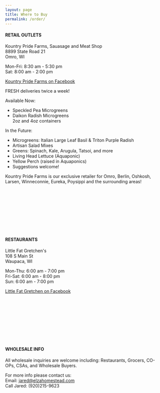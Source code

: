 ```yaml
---
layout: page
title: Where to Buy
permalink: /order/
---
```

#### RETAIL OUTLETS

Kountry Pride Farms, Sauasage and Meat Shop  
8899 State Road 21  
Omro, WI  

Mon-Fri:	8:30 am - 5:30 pm  
Sat:	8:00 am - 2:00 pm  

[Kountry Pride Farms on Facebook](https://www.facebook.com/Kountry-Pride-Farms-Sausage-Meat-Shop-193450167341775/)

FRESH deliveries twice a week!

Available Now:  
* Speckled Pea Microgreens  
* Daikon Radish Microgreens  
2oz and 4oz containers  

In the Future:  
* Microgreens: Italian Large Leaf Basil & Triton Purple Radish  
* Artisan Salad Mixes  
* Greens: Spinach, Kale, Arugula, Tatsoi, and more  
* Living Head Lettuce  (Aquaponic)  
* Yellow Perch (raised in Aquaponics)  
* Suggestions welcome!  

Kountry Pride Farms is our exclusive retailer for Omro, Berlin, Oshkosh, Larsen, Winneconnie, Eureka, Poysippi and the surrounding areas!

<br><br><br><br>
<br><br><br><br>

#### RESTAURANTS

Little Fat Gretchen's  
108 S Main St  
Waupaca, WI

Mon-Thu:	6:00 am - 7:00 pm  
Fri-Sat:	6:00 am - 8:00 pm  
Sun:	6:00 am - 7:00 pm  

[Little Fat Gretchen on Facebook](https://www.facebook.com/LittleFatGretchens/)

<br><br><br><br>
<br><br><br><br>

#### WHOLESALE INFO

All wholesale inquiries are welcome including: Restaurants, Grocers, CO-OPs, CSAs, and Wholesale Buyers. 

For more info please contact us:  
Email: jared@elzahomestead.com  
Call Jared: (920)215-9623  